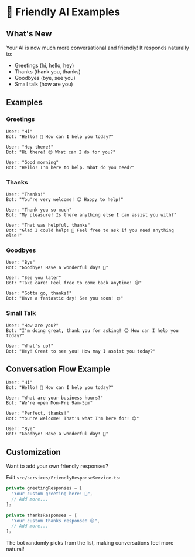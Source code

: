# 🤗 Friendly AI Examples

## What's New

Your AI is now much more conversational and friendly! It responds naturally to:
- Greetings (hi, hello, hey)
- Thanks (thank you, thanks)
- Goodbyes (bye, see you)
- Small talk (how are you)

## Examples

### Greetings
```
User: "Hi"
Bot: "Hello! 👋 How can I help you today?"

User: "Hey there!"
Bot: "Hi there! 😊 What can I do for you?"

User: "Good morning"
Bot: "Hello! I'm here to help. What do you need?"
```

### Thanks
```
User: "Thanks!"
Bot: "You're very welcome! 😊 Happy to help!"

User: "Thank you so much"
Bot: "My pleasure! Is there anything else I can assist you with?"

User: "That was helpful, thanks"
Bot: "Glad I could help! 🌟 Feel free to ask if you need anything else!"
```

### Goodbyes
```
User: "Bye"
Bot: "Goodbye! Have a wonderful day! 🌟"

User: "See you later"
Bot: "Take care! Feel free to come back anytime! 😊"

User: "Gotta go, thanks!"
Bot: "Have a fantastic day! See you soon! 🌞"
```

### Small Talk
```
User: "How are you?"
Bot: "I'm doing great, thank you for asking! 😊 How can I help you today?"

User: "What's up?"
Bot: "Hey! Great to see you! How may I assist you today?"
```

## Conversation Flow Example

```
User: "Hi"
Bot: "Hello! 👋 How can I help you today?"

User: "What are your business hours?"
Bot: "We're open Mon-Fri 9am-5pm"

User: "Perfect, thanks!"
Bot: "You're welcome! That's what I'm here for! 😊"

User: "Bye"
Bot: "Goodbye! Have a wonderful day! 🌟"
```

## Customization

Want to add your own friendly responses?

Edit `src/services/FriendlyResponseService.ts`:

```typescript
private greetingResponses = [
  "Your custom greeting here! 👋",
  // Add more...
];

private thanksResponses = [
  "Your custom thanks response! 😊",
  // Add more...
];
```

The bot randomly picks from the list, making conversations feel more natural!
